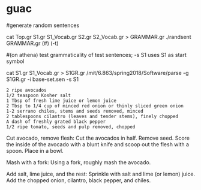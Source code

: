 # guac

#generate random sentences

cat Top.gr S1.gr S1_Vocab.gr S2.gr S2_Vocab.gr > GRAMMAR.gr
./randsent GRAMMAR.gr (#) (-t)

#(on athena) test grammaticality of test sentences; -s S1 uses S1 as start symbol

cat S1.gr S1_Vocab.gr > S1GR.gr
/mit/6.863/spring2018/Software/parse -g S1GR.gr -i base-set.sen -s S1

    2 ripe avocados
    1/2 teaspoon Kosher salt
    1 Tbsp of fresh lime juice or lemon juice
    2 Tbsp to 1/4 cup of minced red onion or thinly sliced green onion
    1-2 serrano chiles, stems and seeds removed, minced
    2 tablespoons cilantro (leaves and tender stems), finely chopped
    A dash of freshly grated black pepper
    1/2 ripe tomato, seeds and pulp removed, chopped

Cut avocado, remove flesh: Cut the avocados in half. Remove seed. Score the inside of the avocado with a blunt knife and scoop out the flesh with a spoon. Place in a bowl.

Mash with a fork: Using a fork, roughly mash the avocado.

Add salt, lime juice, and the rest: Sprinkle with salt and lime (or lemon) juice. Add the chopped onion, cilantro, black pepper, and chiles.
